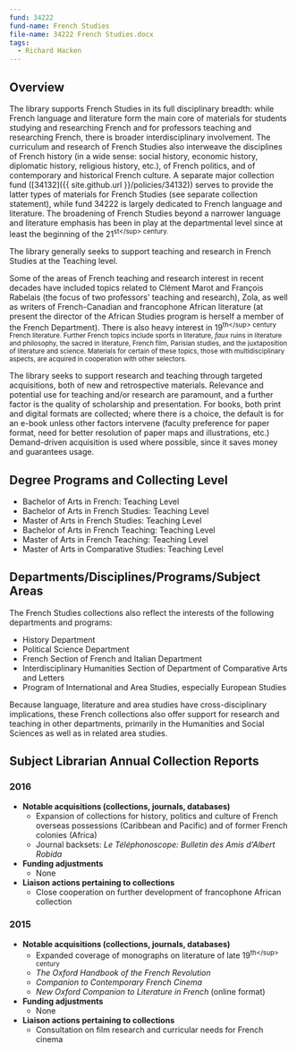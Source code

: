 ```yaml
---
fund: 34222
fund-name: French Studies
file-name: 34222 French Studies.docx
tags:
  - Richard Hacken
---
```


## Overview

The library supports French Studies in its full disciplinary breadth: while French language and literature form the main core of materials for students studying and researching French and for professors teaching and researching French, there is broader interdisciplinary involvement. The curriculum and research of French Studies also interweave the disciplines of French history (in a wide sense: social history, economic history, diplomatic history, religious history, etc.), of French politics, and of contemporary and historical French culture. A separate major collection fund ([34132]({{ site.github.url }}/policies/34132)) serves to provide the latter types of materials for French Studies (see separate collection statement), while fund 34222 is largely dedicated to French language and literature. The broadening of French Studies beyond a narrower language and literature emphasis has been in play at the departmental level since at least the beginning of the 21<sup>st</<wbr>sup> century.

The library generally seeks to support teaching and research in French Studies at the Teaching level.

Some of the areas of French teaching and research interest in recent decades have included topics related to Clément Marot and François Rabelais (the focus of two professors' teaching and research), Zola, as well as writers of French-Canadian and francophone African literature (at present the director of the African Studies program is herself a member of the French Department). There is also heavy interest in 19<sup>th</<wbr>sup> century French literature. Further French topics include sports in literature, _faux_ ruins in literature and philosophy, the sacred in literature, French film, Parisian studies, and the juxtaposition of literature and science. Materials for certain of these topics, those with multidisciplinary aspects, are acquired in cooperation with other selectors.

The library seeks to support research and teaching through targeted acquisitions, both of new and retrospective materials. Relevance and potential use for teaching and/<wbr>or research are paramount, and a further factor is the quality of scholarship and presentation. For books, both print and digital formats are collected; where there is a choice, the default is for an e-book unless other factors intervene (faculty preference for paper format, need for better resolution of paper maps and illustrations, etc.)  Demand-driven acquisition is used where possible, since it saves money and guarantees usage.

## Degree Programs and Collecting Level

- Bachelor of Arts in French: Teaching Level
- Bachelor of Arts in French Studies: Teaching Level
- Master of Arts in French Studies: Teaching Level
- Bachelor of Arts in French Teaching: Teaching Level
- Master of Arts in French Teaching: Teaching Level
- Master of Arts in Comparative Studies: Teaching Level

## Departments/<wbr>Disciplines/<wbr>Programs/<wbr>Subject Areas

The French Studies collections also reflect the interests of the following departments and programs:

- History Department
- Political Science Department
- French Section of French and Italian Department
- Interdisciplinary Humanities Section of Department of Comparative Arts and Letters
- Program of International and Area Studies, especially European Studies

Because language, literature and area studies have cross-disciplinary implications, these French collections also offer support for research and teaching in other departments, primarily in the Humanities and Social Sciences as well as in related area studies.

## Subject Librarian Annual Collection Reports

### 2016
- **Notable acquisitions (collections, journals, databases)**
  - Expansion of collections for history, politics and culture of French overseas possessions (Caribbean and Pacific) and of former French colonies (Africa)
  - Journal backsets: _Le Téléphonoscope: Bulletin des Amis d'Albert Robida_
- **Funding adjustments**
  - None
- **Liaison actions pertaining to collections**
  - Close cooperation on further development of francophone African collection

### 2015
- **Notable acquisitions (collections, journals, databases)**
  - Expanded coverage of monographs on literature of late 19<sup>th</<wbr>sup> century
  - _The Oxford Handbook of the French Revolution_
  - _Companion to Contemporary French Cinema_
  - _New Oxford Companion to Literature in French_ (online format)
- **Funding adjustments**
  - None
- **Liaison actions pertaining to collections**
  - Consultation on film research and curricular needs for French cinema
